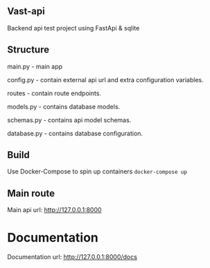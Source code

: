 ## Vast-api 

Backend api test project using FastApi & sqlite 

## Structure
main.py - main app 

config.py - contain external api url and extra configuration variables.

routes - contain route endpoints.

models.py - contains database models. 

schemas.py - contains api model schemas.

database.py - contains database configuration.

## Build 
Use Docker-Compose to spin up containers `docker-compose up`

## Main route
Main api url: http://127.0.0.1:8000

# Documentation
Documentation url:  http://127.0.0.1:8000/docs



